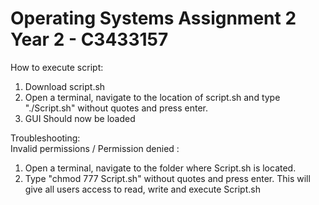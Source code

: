 # Operating Systems Assignment 2 Year 2  - C3433157
  
How to execute script:  
1) Download script.sh  
2) Open a terminal, navigate to the location of script.sh and type "./Script.sh" without quotes and press enter.  
3) GUI Should now be loaded  


Troubleshooting:  
Invalid permissions / Permission denied :  
1) Open a terminal, navigate to the folder where Script.sh is located.  
2) Type "chmod 777 Script.sh" without quotes and press enter. This will give all users access to read, write and execute Script.sh  
